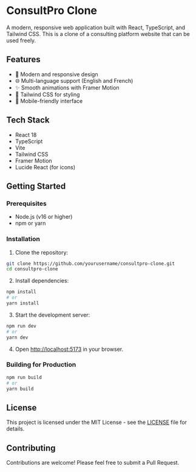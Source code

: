 # ConsultPro Clone

A modern, responsive web application built with React, TypeScript, and Tailwind CSS. This is a clone of a consulting platform website that can be used freely.

## Features

- 🎨 Modern and responsive design
- 🌐 Multi-language support (English and French)
- ✨ Smooth animations with Framer Motion
- 🎯 Tailwind CSS for styling
- 📱 Mobile-friendly interface

## Tech Stack

- React 18
- TypeScript
- Vite
- Tailwind CSS
- Framer Motion
- Lucide React (for icons)

## Getting Started

### Prerequisites

- Node.js (v16 or higher)
- npm or yarn

### Installation

1. Clone the repository:
```bash
git clone https://github.com/yourusername/consultpro-clone.git
cd consultpro-clone
```

2. Install dependencies:
```bash
npm install
# or
yarn install
```

3. Start the development server:
```bash
npm run dev
# or
yarn dev
```

4. Open [http://localhost:5173](http://localhost:5173) in your browser.

### Building for Production

```bash
npm run build
# or
yarn build
```

## License

This project is licensed under the MIT License - see the [LICENSE](LICENSE) file for details.

## Contributing

Contributions are welcome! Please feel free to submit a Pull Request. 